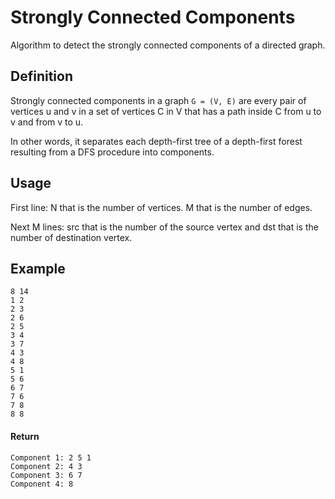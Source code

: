 # Strongly Connected Components
Algorithm to detect the strongly connected components of a directed graph.

## Definition
Strongly connected components in a graph `G = (V, E)` are every pair of vertices u and v in a set of vertices C in V that has a path inside C from u to v and from v to u.

In other words, it separates each depth-first tree of a depth-first forest resulting from a DFS procedure into components.

## Usage
First line: N that is the number of vertices. M that is the number of edges.

Next M lines: src that is the number of the source vertex and dst that is the number of destination vertex.

## Example
```shell
8 14
1 2
2 3
2 6
2 5
3 4
3 7
4 3
4 8
5 1
5 6
6 7
7 6
7 8
8 8
```

#### Return
```shell
Component 1: 2 5 1
Component 2: 4 3
Component 3: 6 7
Component 4: 8
```
